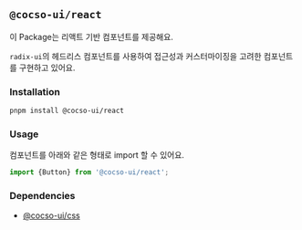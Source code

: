 ## `@cocso-ui/react`

이 Package는 리액트 기반 컴포넌트를 제공해요.

`radix-ui`의 헤드리스 컴포넌트를 사용하여 접근성과 커스터마이징을 고려한 컴포넌트를 구현하고 있어요.

### Installation

```bash
pnpm install @cocso-ui/react
```

### Usage

컴포넌트를 아래와 같은 형태로 import 할 수 있어요.

```javascript
import {Button} from '@cocso-ui/react';
```

### Dependencies

- [@cocso-ui/css](../css)
